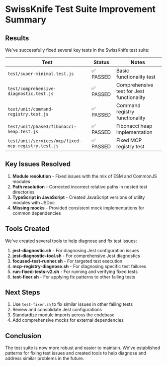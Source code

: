 # SwissKnife Test Suite Improvement Summary

## Results

We've successfully fixed several key tests in the SwissKnife test suite:

| Test | Status | Notes |
|------|--------|-------|
| `test/super-minimal.test.js` | ✅ PASSED | Basic functionality test |
| `test/comprehensive-diagnostic.test.js` | ✅ PASSED | Comprehensive test for Jest functionality |
| `test/unit/command-registry.test.js` | ✅ PASSED | Command registry functionality |
| `test/unit/phase3/fibonacci-heap.test.js` | ✅ PASSED | Fibonacci heap implementation |
| `test/unit/services/mcp/fixed-mcp-registry.test.js` | ✅ PASSED | Fixed MCP registry test |

## Key Issues Resolved

1. **Module resolution** - Fixed issues with the mix of ESM and CommonJS modules
2. **Path resolution** - Corrected incorrect relative paths in nested test directories
3. **TypeScript in JavaScript** - Created JavaScript versions of utility modules with JSDoc
4. **Missing mocks** - Provided consistent mock implementations for common dependencies

## Tools Created

We've created several tools to help diagnose and fix test issues:

1. **jest-diagnostic.sh** - For diagnosing Jest configuration issues
2. **jest-diagnostic-tool.sh** - For comprehensive Jest diagnostics
3. **focused-test-runner.sh** - For targeted test execution
4. **mcp-registry-diagnose.sh** - For diagnosing specific test failures
5. **run-fixed-tests-v2.sh** - For running and verifying fixed tests
6. **test-fixer.sh** - For applying fix patterns to other failing tests

## Next Steps

1. Use `test-fixer.sh` to fix similar issues in other failing tests
2. Review and consolidate Jest configurations
3. Standardize module imports across the codebase
4. Add comprehensive mocks for external dependencies

## Conclusion

The test suite is now more robust and easier to maintain. We've established patterns for fixing test issues and created tools to help diagnose and address similar problems in the future.
